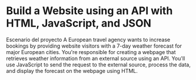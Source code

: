 <h1>Build a Website using an API with HTML, JavaScript, and JSON</h1>

Escenario del proyecto
A European travel agency wants to increase bookings by providing website visitors with a 7-day weather forecast for major European cities. 
You're responsible for creating a webpage that retrieves weather information from an external source using an API. You'll use JavaScript to send the request to the external source, process the data, and display the forecast on the webpage using HTML.
